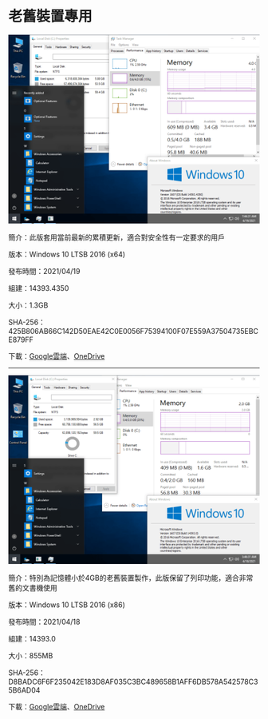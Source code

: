 # 老舊裝置專用

![Win10_LTSB_(14393.4350)_20210419.png](/preview/Win10_LTSB_(14393.4350)_20210419.png)

簡介：此版套用當前最新的累積更新，適合對安全性有一定要求的用戶

版本：Windows 10 LTSB 2016 (x64)

發布時間：2021/04/19

組建：14393.4350

大小：1.3GB

SHA-256：425B806AB66C142D50EAE42C0E0056F75394100F07E559A37504735EBCE879FF

下載：[Google雲端](http://tiny.cc/w10_ltsb_20210419)、[OneDrive](http://tiny.cc/w10_ltsb_20210419_o)

----

![Win10_LTSB_(14393.0)_x86_20210418.png](/preview/Win10_LTSB_(14393.0)_x86_20210418.png)

簡介：特別為記憶體小於4GB的老舊裝置製作，此版保留了列印功能，適合非常舊的文書機使用

版本：Windows 10 LTSB 2016 (x86)

發布時間：2021/04/18

組建：14393.0

大小：855MB

SHA-256：D8BADC6F6F235042E183D8AF035C3BC489658B1AFF6DB578A542578C35B6AD04

下載：[Google雲端](http://tiny.cc/w10_ltsb_x86_20210418)、[OneDrive](http://tiny.cc/w10_ltsb_x86_20210418_o)
